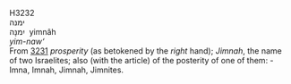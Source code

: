 <body>
  <p>H3232<br>  ימנה  <br> יִמנָה  ‎  yimnâh  <br><i>yim-naw‘ </i><br>From <a href="h3231.htm">3231</a>  <i>prosperity</i> (as betokened by the <i>right</i> hand); <i>Jimnah</i>, the name of two Israelites; also (with the article) of the posterity of one of them: - Imna, Imnah, Jimnah, Jimnites.<br></p>
 </body>